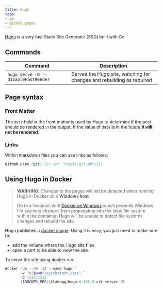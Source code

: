 ```yaml
---
title: Hugo
tags:
- go
- github_pages
---
```


[Hugo](https://gohugo.io/) is a very fast Static Site Generator (SSG) built with Go
<!--more-->

## Commands

| Command | Description |
| ------- | ------------ |
| `hugo serve -D --disableFastRender` | Serves the Hugo site, watching for changes and rebuilding as required |

## Page syntax

### Front Matter

The `date` field in the front matter is used by Hugo to determine if the post should be rendered in the output.
If the value of `date` is in the future **it will not be rendered**.

### Links

Within markdown files you can use links as follows:
```markdown
Github uses [git]({{< ref "/tools/git.md">}})
```

## Using Hugo in Docker

> **WARNING**: Changes to the pages will not be detected when running Hugo in Docker on a **Windows host**.
>
> Do to a limitation with [Docker on Windows](https://forums.docker.com/t/file-system-watch-does-not-work-with-mounted-volumes/12038/25)
> which prevents Windows file systems changes from propagating into the linux file system within the container, 
> Hugo will be unable to detect file systems changes and rebuild the site.

Hugo publishes a [docker image](https://hub.docker.com/r/klakegg/hugo). 
Using it is easy, you just need to make sure to:

* add the volume where the Hugo site files
* open a port to be able to view the site


To serve the site using docker run:

```powershell
docker run --rm -it --name hugo `
       -v "$($pwd)\quickstart:/src" `
       -p 1313:1313 `
       [$DOCKER_REG/]klakegg/hugo:0.101.0-ext server -D
```
